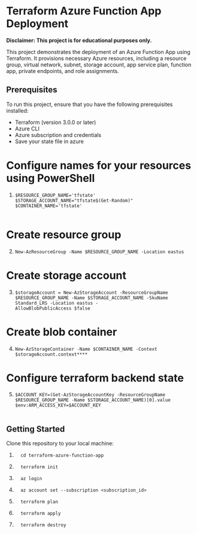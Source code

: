 # Terraform Azure Function App Deployment

**Disclaimer: This project is for educational purposes only.**

This project demonstrates the deployment of an Azure Function App using Terraform. It provisions necessary Azure resources, including a resource group, virtual network, subnet, storage account, app service plan, function app, private endpoints, and role assignments.


## Prerequisites

To run this project, ensure that you have the following prerequisites installed:

- Terraform (version 3.0.0 or later)
- Azure CLI
- Azure subscription and credentials
- Save your state file in azure

# Configure names for your resources using PowerShell 
 1. ```shell
    $RESOURCE_GROUP_NAME='tfstate'
    $STORAGE_ACCOUNT_NAME="tfstate$(Get-Random)"
    $CONTAINER_NAME='tfstate'
  
# Create resource group
2. ```shell
   New-AzResourceGroup -Name $RESOURCE_GROUP_NAME -Location eastus

# Create storage account
3. ```shell
   $storageAccount = New-AzStorageAccount -ResourceGroupName $RESOURCE_GROUP_NAME -Name $STORAGE_ACCOUNT_NAME -SkuName Standard_LRS -Location eastus -   
   AllowBlobPublicAccess $false

# Create blob container
4. ```shell
   New-AzStorageContainer -Name $CONTAINER_NAME -Context $storageAccount.context****

# Configure terraform backend state
5. ```shell
   $ACCOUNT_KEY=(Get-AzStorageAccountKey -ResourceGroupName $RESOURCE_GROUP_NAME -Name $STORAGE_ACCOUNT_NAME)[0].value
   $env:ARM_ACCESS_KEY=$ACCOUNT_KEY


## Getting Started

 Clone this repository to your local machine:

1. ```shell
     cd terraform-azure-function-app
2. ```shell
     terraform init
3. ```shell
     az login
4. ```shell
     az account set --subscription <subscription_id>
5. ```shell
     terraform plan
6. ```shell
     terraform apply
7. ```shell
     terraform destroy


